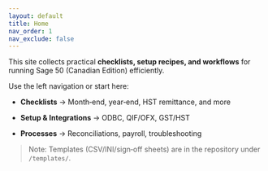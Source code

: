 ```yaml
---
layout: default
title: Home
nav_order: 1
nav_exclude: false
---
```


This site collects practical **checklists, setup recipes, and workflows** for running Sage 50 (Canadian Edition) efficiently.

Use the left navigation or start here:

- **Checklists** → Month‑end, year‑end, HST remittance, and more

- **Setup & Integrations** → ODBC, QIF/OFX, GST/HST

- **Processes** → Reconciliations, payroll, troubleshooting

> Note: Templates (CSV/INI/sign‑off sheets) are in the repository under `/templates/`.
